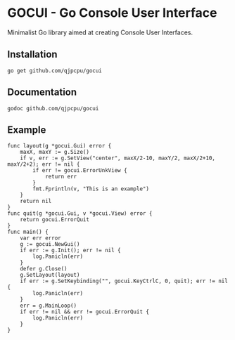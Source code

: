 GOCUI - Go Console User Interface
=================================

Minimalist Go library aimed at creating Console User Interfaces.

Installation
------------
	go get github.com/qjpcpu/gocui

Documentation
-------------
	godoc github.com/qjpcpu/gocui

Example
-------
	func layout(g *gocui.Gui) error {
		maxX, maxY := g.Size()
		if v, err := g.SetView("center", maxX/2-10, maxY/2, maxX/2+10, maxY/2+2); err != nil {
			if err != gocui.ErrorUnkView {
				return err
			}
			fmt.Fprintln(v, "This is an example")
		}
		return nil
	}
	func quit(g *gocui.Gui, v *gocui.View) error {
		return gocui.ErrorQuit
	}
	func main() {
		var err error
		g := gocui.NewGui()
		if err := g.Init(); err != nil {
			log.Panicln(err)
		}
		defer g.Close()
		g.SetLayout(layout)
		if err := g.SetKeybinding("", gocui.KeyCtrlC, 0, quit); err != nil {
			log.Panicln(err)
		}
		err = g.MainLoop()
		if err != nil && err != gocui.ErrorQuit {
			log.Panicln(err)
		}
	}
